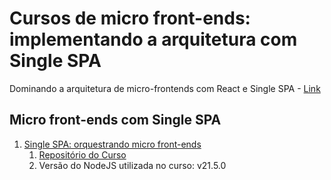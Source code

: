# Cursos de micro front-ends: implementando a arquitetura com Single SPA

Dominando a arquitetura de micro-frontends com React e Single SPA - [Link](https://cursos.alura.com.br/formacao-cursos-micro-front-ends-implementando-arquitetura-single-spa#commitment-section)

## Micro front-ends com Single SPA

1. [Single SPA: orquestrando micro front-ends](https://cursos.alura.com.br/course/single-spa-orquestrando-micro-frontends)
   1. [Repositório do Curso](https://github.com/alura-cursos/home-hub)
   2. Versão do NodeJS utilizada no curso: v21.5.0
